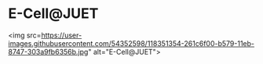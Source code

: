 # E-Cell@JUET
<img src=https://user-images.githubusercontent.com/54352598/118351354-261c6f00-b579-11eb-8747-303a9fb6356b.jpg" alt="E-Cell@JUET">

